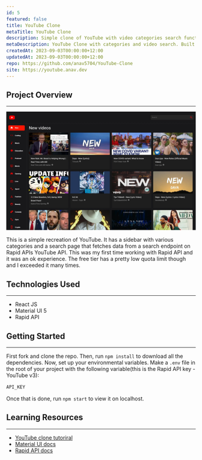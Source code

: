 ```yaml
---
id: 5
featured: false
title: YouTube Clone
metaTitle: YouTube Clone
description: Simple clone of YouTube with video categories search functionality.
metaDescription: YouTube Clone with categories and video search. Built using React.js, Material UI and Rapid API.
createdAt: 2023-09-03T00:00:00+12:00
updatedAt: 2023-09-03T00:00:00+12:00
repo: https://github.com/anav5704/YouTube-Clone
site: https://youtube.anav.dev
---
```


## Project Overview

---

[![YouTube Clone Demo](./images/youtube-clone-demo.webp)](https://youtube.anav.dev)

This is a simple recreation of YouTube. It has a sidebar with various categories and a search page that fetches data from a search endpoint on Rapid APIs YouTube API. This was my first time working with Rapid API and it was an ok experience. The free tier has a pretty low quota limit though and I exceeded it many times.

## Technologies Used

---

-   React JS
-   Material UI 5
-   Rapid API

## Getting Started

---

First fork and clone the repo. Then, run `npm install` to download all the dependencies. Now, set up your environmental variables. Make a `.env` file in the root of your project with the following variable(this is the Rapid API key - YouTube v3):

```sh
API_KEY
```

Once that is done, run `npm start` to view it on localhost.

## Learning Resources

---

-   [YouTube clone tutoriral](https://www.youtube.com/watch?v=FHTbsZEJspU)
-   [Material UI docs](https://mui.com/)
-   [Rapid API docs](https://rapidapi.com/hub)
